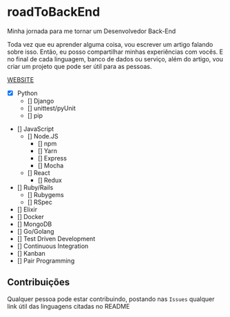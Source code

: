 # roadToBackEnd
Minha jornada para me tornar um Desenvolvedor Back-End

Toda vez que eu aprender alguma coisa, vou escrever um artigo falando sobre isso. Então, eu posso compartilhar minhas experiências com vocês.
E no final de cada linguagem, banco de dados ou serviço, além do artigo, vou criar um projeto que pode ser útil para as pessoas.

[WEBSITE](https://gka19.github.io)

* [x] Python
	* [] Django
	* [] unittest/pyUnit
	* [] pip
* [] JavaScript
	* [] Node.JS
		* [] npm
		* [] Yarn
		* [] Express
		* [] Mocha
	* [] React
		* [] Redux
* [] Ruby/Rails
	* [] Rubygems
	* [] RSpec
* [] Elixir
* [] Docker
* [] MongoDB
* [] Go/Golang
* [] Test Driven Development
* [] Continuous Integration
* [] Kanban
* [] Pair Programming

## Contribuições
Qualquer pessoa pode estar contribuindo, postando nas `Issues` qualquer link útil das linguagens citadas no README